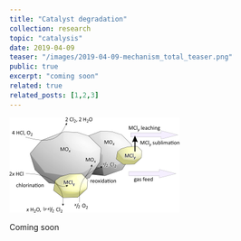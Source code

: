 ```yaml
---
title: "Catalyst degradation"
collection: research
topic: "catalysis"
date: 2019-04-09
teaser: "/images/2019-04-09-mechanism_total_teaser.png"
public: true
excerpt: "coming soon"
related: true
related_posts: [1,2,3]
---
```


<img src="/images/2019-04-09-mechanism_total_teaser.png">

Coming soon